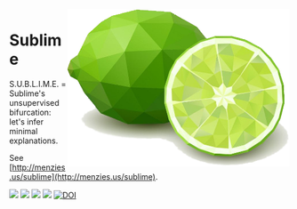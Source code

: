 <img src="/etc/img/lime.png" align=right width=400>

# Sublime
S.U.B.L.I.M.E. = Sublime's unsupervised bifurcation: let's infer minimal explanations. 

See [http://menzies.us/sublime](http://menzies.us/sublime).

![](https://img.shields.io/badge/purpose-se--ai-blueviolet)
![](https://img.shields.io/badge/language-python3-orange)
![](https://img.shields.io/badge/platform-osx,linux-pink)
<a href=https://github.com/timm/sublime/actions/workflows/main.yml><img
src=https://github.com/timm/sublime/actions/workflows/main.yml/badge.svg></a>
[![DOI](https://zenodo.org/badge/DOI/10.5281/zenodo.5912461.svg)](https://doi.org/10.5281/zenodo.5912461)


